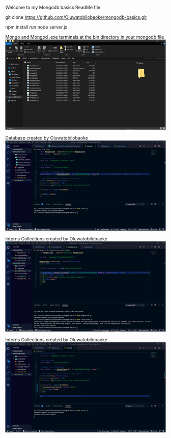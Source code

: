 Welcome to my Mongodb basics ReadMe file

git clone https://github.com/Oluwatobilobaoke/mongodb-basics.git

npm install
run node server.js

Mongo and Mongod .exe terminals at the bin directory in your mongodb file
![Mongo and Mongod .exe terminals at the bin directory in your mongodb file](screenshots/mongoexe_andmongodexe_in_bin_folder.png "Mongo.exe and Mongod.exe ")

Database created by Oluwatobilobaoke
![Successful Creation of Database by oluwatobilobaoke](screenshots/database_created_by_oluwatobilobaoke.png "Database created by oluwatobilobaoke")

Interns Collections created by Oluwatobilobaoke
![Interns Collections by oluwatobilobaoke](screenshots/interns_colections.png "interns Collection created by oluwatobilobaoke")

Interns Collections created by Oluwatobilobaoke
![Interns Collections by oluwatobilobaoke](screenshots/interns_colections_with_insert_document.png "interns Collection created by oluwatobilobaoke")
